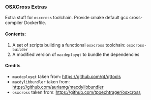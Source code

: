 ### OSXCross Extras

Extra stuff for `osxcross` toolchain. Provide cmake default gcc cross-compiler Dockerfile.

#### Contents:

1. A set of scripts building a functional `osxcross` toolchain: `osxcross-builder`
2. A modified version of `macdeployqt` to bundle the dependencies

#### Credits

- `macdeployqt` taken from: https://github.com/qt/qttools
- `macdylibbundler` taken from: https://github.com/auriamg/macdylibbundler
- `osxcross` taken from: https://github.com/tpoechtrager/osxcross
